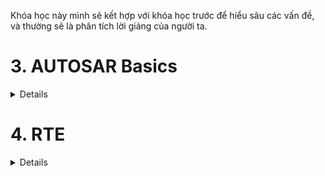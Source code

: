 

Khóa học này mình sẽ kết hợp với khóa học trước để hiểu sâu các vấn đề, và thường sẽ là phân tích lời giảng của người ta.

<h1><summary>3. AUTOSAR Basics</summary></h1>
<details>
<h2><summary>3.1.AUTOSAR Introduction</summary></h2>
<details>
- Nói chung là phần này giới thiệu vớ vẩn thoi, đọc bài của anh Nghĩa là đủ

The classic Autosar platform runs on a microcontroler and is divided into 3 main layers:
- Basuc Software (BSW)
- AUTOSAR Runtime Evironment(RTE)
- Appication Layer

Need for Autosar?
Bởi vì là nếu như ngày trước mà không có Autosar thì phần cứng và phần mềm nó sẽ liên kết chặt chẽ với nhau, thay phần cứng cái thì phần mềm cũm sẽ phải viết lại từ đầu. Nên vì thế người ta cần Autosar để độc lập giữa các lớp Hardware và Software.

So the main motto of Autosar is to cooperate on standards and compete on implementation(cạnh tranh về việc thực hiện). Nói vậy nghĩa là sao? Cooperate on standards tức là các công ty OEM cùng nhau ngồi lại để tạo ra chuẩn Autosar để các nhà cung cấp có thể dễ dàng hợp tác với nhiều công ty chẳng hạn. Còn compete tức là cạnh tranh để thực hiện nó ra sao, tức là 1 số công ty có những con chip mạnh hơn để xử lý cảm biến hoặc 1 số cty ô tô sẽ nhiều tính năng tiện ích như cửa sổ trời các thứ, thì đó chính là do các hãng người ta phát triển.

For the benefit for each department:

- OEM: Same software can be reused for different variants of cars (có thể tái sử dụng cùng 1 phần mềm cho nhiều loại xe khác nhau). And they main ability to compete on innovative functions and the flexibility is also increased (và khả năng cạnh tranh chính của họ về các chức năng sáng tạo và tính linh hoạt cũm được tăng lên). And also the software developemnt cost is also reduced
- Supplier: The efficiency would be improved. New business models are possible. Development partitioning among suppiers.
Nguyễn Hữu Nghĩa say:
Thì các Layer trên cũm được phân hóa về mặt phần mềm để cho các công ty / nhà sản xuất khác nhau có thể dễ dàng tham gia vào quá trình phát triển phần mềm xe. Nên nó sẽ tạo ra 1 số các thuật ngữ cơ bản về các nhà cung cấp phần cứng/phần mềm:
- OEM - Original Eqipment Manufacturer
- Tier 1:
- Tier 2:
Đọc kĩ hơn ở link: https://www.laptrinhdientu.com/2023/01/Autosar01.html
</details>

<h2><summary>3.2.AUTOSAR Layered Architecture</summary></h2>
<details>

- Application layer: So your application code, it sits in this application layer.
- Runtime evirionment is like a virtual function bus, which makes your application independent of the below layer this part is called BSW that basic software.
- BSW: consists of service layer,ECU absraction layers and lowest is your microcontroller and above microcontroller we have MCAL. And this is BSW complete.
    - The MCAL is the lowest software layer of the Basic Software. It contains internal drivers, which are software modules with direct access to microcontroller and internal peripherals.
    - The ECU Abstraction Layer interfaces(tương tác) the drivers of the Microcontroller Abstraction Layer (tức là nó sẽ lấy cái trừu tượng của lớp MCAL). It also contains drivers for external devices. It offers an API for access to periperal and devices regardless of (bất kể) their location (microcontrol internal or external) and their connection to the microcontroller (port pins, type of interface) (có nghĩa là nó không phụ thuộc vào vị trí của internal or external peripheral or connection to microcontroller, kiểu mình không cần quan tâm tới cái địa chỉ mà mình trỏ tới mà chỉ cần thông qua API như DIO_Write chẳng hạn, í nó là vậy).
    - CDD The Complex Drivers, CDD Layers spans(trải dài) from the hardware to RTE(tức là nó sẽ không liên quan gì đến các lớp trong BSW và nó chạy thẳng đến RTE luôn). They provide the possibility to integrate specical purpose functionality, eg. drivers for devices:
        - which are not specified within AUTOSAR.
        - with very high timing constrains
        - for migration purposes etc 
        - might be application, microcontroller, and ECU hardware dependent
    - The Service Layer is the highest layer og the Basic Software which aloso applies for its relevance for the application software: while access I/O signals is covered by ECU Abstraction Layer, the Service Layer offers:
        - Operating system functionality
        - Vehicle network comunication and management services. (Com module)
        - Memory services (NVRAM management)
        - Diagnostic Services (include UDS Comumunication, error memory and fault treatment)
        - ECU state management, mode management.
        - Logical and temporal program flow monitoring(watchdog manager) (Giám sát luồng chương trình logic và thời gian)
    -> So this is like the brains because your OS is there and your complete management of your network communication, all those is this layer. So basically it provides basic services for the appilcation, RTE and basic software modules.

- RTE is a layer providing communication services to application software. It is an interface between your application and your BSW, and it make your application independent with BSW, or you can sau underlying layers. It acts as a virtual function bus. So above the software of your application, it is component. So we the term software components. So each application is written in components called as software components and the Autosar software component can communicate with other components. So within our ECU it can communicate or within our different ECUs also then con communicate and makes the software component independent from the mapping to a specific ECU. (Í muốn nói là SWC sẽ được thiết kế sao cho không phụ thuộc vào việc nó mapping hay chạy trên bất cứ ECU nào là nhờ cái RTE đóa).

- The Basic Software can be subdivided into the following types of services:
    - Input/Output (I/O): Standardized access to sensors , actuators and ECU board peripherals.
    - Memory: Standardized access to interal/external memory (non volatile memory - NVM là bộ nhớ không mất dữ liệu khi tắt nguồn). 
    - Crypto: Standardized(chuẩn hóa) access to cryptographic primitives(mã hóa) including internal/external hardware accelerators (này í muốn nói là ECU có chip hộ trợ mã hóa như phần cứng AES, Crypto module có thể dùng phần đó để chạy nhanh hơn). We need it for security purposes.
    - Communication: Standardized access to vehicle network systems, ECU onboard communication systems and ECU internal SW
    - Off-board Communication: Standardized access to: Vehicle-to-X communication, in vehicle wireless network systems, ECU off-board communication systems
    - System: Provision of standarddizeable (OS, timers, error memory) and ECU specific (ECU state management, watchdog manager) services and library functions 

</details>

<h2><summary>3.3. Configuration Classes and Interfaces in Autosar</summary></h2>
<details>

The first one is pre compile time and this we have proprocessor instructions. Code generation based on this preprocessor instructions is done.

**Pre compile time**

Uses cases:
- Enable/disabling optional functionality (tức là có là thế bật tắt các chức năng không bắt buộc): This allows to exclude(loại trừ) parts of the source code that node needed.
- Optimize of performance and code size.

Restrictions:
- Using #define results in most cases in more efficient code then access to constants or even access to constants via pointers. Generated code avoids code and runtime overhead.
- The module must be avaiable as source code(.c/.h).
- The configuration is static, to change the configuration, the module has to be recompiled (quan trọng nhất thì trong autosar nếu mà làm với pre compile time thì mỗi lần thay đổi cái gì lại phải chạy lại từ đầu nên từ đóa mới sinh ra post-build)

Configuration files (*_Cfg.h, *_Cfg.c)
- *_Cfg.h stores macros and #define
- *_Cfg.c stores e.g constants

-> Tất cả sẽ được cấu hình cố định trong file .h.c, không thay đổi được nếu không rebuild
Example:
```C
#define DIO_CHANNEL_LED     0x01
#define DIO_CHANNEL_BUTTON  0x02
```
-> Nếu muốn thay đổi BUTTON thành kênh khác, phải rebuild code.

**Link time**
- Constant data outside the module, the data can be configured after the module has been compiled.
So once compilation is done, we can change this data. So in previous one (pre compile time) to change anything in the code, we had to recompile everything. But in this case, only the outside data can be modified.
Use cases:
- Configuration of modules that are only avaiable as object code(.o)
- Creation of configuration after compilation but befor linking
- Selection of configuration set after compilation but before linking.

Example implementation: (Example)
- If we have one configuration set, then in runtime we will not have any selection -> this is configurarion set.
- The data relate to it or configuration data will be captured in external constant (.c file), and these external constants are located in a separate file and the module will have direct acces to these external.

-> tức là ở VD này ta sẽ có 2 file, 1 file chứa cái configuration và cái file này trong quá trình runtime nó sẽ không tìm được data, vì ta đã config data cho nó đâu. Và 1 file.c khác (hoặc có thể là nhiều file nhưng trong ví dụ này là 1), thì này là configuration data nó sẽ được nằm trong 1 cái file cụ thể và cái module hay cái configuration set sẽ trỏ tới cái file.c chứa configuration data để lấy dữ liệu để config. Và để 2 file.c liên kết với nhau thì cta phải build ra file.o và các config đã phải sẵn sàng hết trước khi link.
-> Nếu thay đổi config vẫn phải rebuild nhưng không thay đổi toàn bộ như pre compile time mà chỉ rebuild cái configuration data thoi.

**Post build time**

- Loadable constant data outside the module. It is very similar to the previous link time, but this data, it is located in a specific memory segment that allows reloading. Ex: Reflashing in ECU production line (nạp lại ECU trong dây chuyền sản xuất)

- So in this single or multiple configuration sets can be provided (tức là có nhiều configuration sets được chọn trong run-time thay vì chỉ có 1 configuration set như link-time và link-time sẽ dựa vào config sau quá trình build khi mà compile hết xong tạo ra file .o đó, chứ không phải quá trình run-time như post build )

Uses cases:

In the case of link-time, we have this constant data in a file, but here we have it in a specific memory. So even in the runtime, multiple configuration sets can be provided.

- Configuration of data where only the structure is defined but the contents not known during ECU-build-time (tức là nó có cái structure trong bên trong nhưng cái nội dung trong đó thif không xác định vì nó có thể thay đổi trong quá trình run-time)
- Configuration of data that is likely to change change or has to adapted after ECU-build time
- Reusability of ECUs across different car versions (same application, different configuration)
Example: ECU in a low-cost car version may transmit less signals on the bus then the same ECU in a luxury car version.

**What are AUTOSAR Libraries**

Libraries are a collection of functions for related purposes, so these libraries can be called by modules, including software components ..

Thực ra cũm dell hiểu lắm

**AUTOSAR Interface**

![System Diagram](./AUTOSAR_Interface.png)

- Thì AUTOSAR Interface sẽ là kiểu nói về giao tiếp giữa các SWCs hoặc SWC với BSW thông qua việc mình định nghĩa port. Và cái AUTOSAR Interface này chính là nơi mình định nghĩa các port đóa, còn các interface mà các port hay liên kết là khác nó nằm trong AR-PACKAGE (là do Autosar quản lý), không thuộc SWC nào cả.

- Standardized Interface: là 1 cái interface là được định nghĩa từ trước bởi tiêu chuẩn Autosar được coi như là API giữ các lớp BSW và sử dụng ngôn ngữ C. Tức là nó là mấy cái DIO_Write .. tiêu chuẩn đóa, thì mấy cái tiêu chuẩn đóa là do mình viết, nhưng đối với những người viết layer trên như SWC là nó được định nghĩa từ trước ròi. Đóa thì ngoài việc sử dụng giữa các SWC, nó còn sử dụng giữa RTE và OS hoặc RTE và BSW module.

- Standardized AUTOSAR Interface: Thì đây là 1 Interface đặc biệt của Autosar, nó sẽ có các hàm được định nghĩa bởi Autosar standard. Và nó được sử dụng cho việc các SWC truy cập vào các AUTOSAR service( nó nằm ở lớp BSW - Service Layer) như ECU State Manager hay Chuẩn đoán Diognostic Event Manager.

</details>

<h2><summary>3.4. AUTOSAR Methodology</summary></h2>
<details>

![System Diagram](./Autosar_Methodogy.png)

1. System configuration

Nó sẽ gồm 2 file XML và sẽ có quá trình configure system từ file system configuration input.xml config sang system configuration decription.

Thì cái system configuration có mục tiêu là thông nhất giữa các SWCs mà mình mô tả qua autosar tool hay là system inputs(XML) với các hardware trong ECU dựa vào file schema (XSD) của hệ thống Autosar

- System configuration Input thì nó gồm cái gì? Thì theo t được biết nó sẽ chính là các file arxml mà mình thiết lập tức là nó sẽ chứa các thông tin thoi và nó sẽ ràng buộc với file hệ thống(như kiểu nếu khai báo SWC này phải bắt buộc chạy trên ECUx, tương đương cũm rằng buộc về bus ròi vì phần mềm cũm phải thông qua bus thoi), như thông tin các SWC, các giao tiếp communication matrix (mô tả truyền dữ liệu qua CAN, LIN,..), System Description là cái SWC này sẽ có những port nào kiểu kiểu vậy. Thì tức là mới là thông tin thoi, giống kiểu m có 1 đống tài liệu nhưng m đưa cho ai thì chưa biết.

- Đó thì thông quá bước config system là quá trình liên quan tới việc mapping các cái System elements tới các Software elements(tức là mapping những cái signal hay các đường bus trong ECU với lại software của mình í) nó sẽ tạo ra system configuration Description 

- System Configuration Decription nó sẽ nói về có bao nhiêu ECU trên hệ thống và chúng ta kết nối chúng như nào vào các ECUs và 1 cái SWC sẽ dùng những port nào, interfaces nào hay frame truyền sẽ như nào, và các SWC sẽ mapping vào ECUs nào. Thì nói về ECU Extract thì nó thay vì kiểu nhìn toàn bộ hệ thống thì nó sẽ chỉ quan tâm tới 1 ECU cụ thể.

2. Extraction of the ECU specific information

- Tức là thông qua cái quá trình Extract ECU Specific Info nó sẽ tạo ra nhiều file xml ECU Extract of System Configuration, và cái file này nó chứa các thông tin tương tự cái system configuration decription nhưng mà nó sẽ chỉ chứa thông tin của 1 ECU duy nhất.

3. ECU Configuration

Tức là quá trình này nó sẽ có 1 cái config ECU và tạo ra file ECU Configuration.

Nó sẽ kết nối ECU tương ứng với BSW tương ứng tới tầng RTE (tức là như nào thì ECU này có thể làm việc với ECU khác mà, nên là bước này giống kiểu ECU nào cần BSW của cái nào sẽ gửi thông tin chứ chưa kết nối), nhằm tạo kết nối giữa SWC và BSW. Và để kết nối với BSW thì sẽ có 1 file Basic Software Module Description.

4. Generation of module configuration

![System Diagram](./ExtractBSW.png)

Thực ra đây là 1 cái khá mới so với khóa kia nhưng mà t nghĩ nó cũm như trong C thoi, thì nó sẽ tạo ra các file BSW.c, BSW.h tương ứng và cái ECU nào cần thì chỉ cần link cái object đó vào để dùng và tạo ra file thực thi là ECU Executable.


5. AUTOSAR Methodlogy Summary

![System Diagram](./Overview_Autosar_Method.png)


Cái ảnh này nó overview toàn bộ luôn
</details>

<h2><summary>3.5. Conformance Classic (lớp tuân thủ)</summary></h2>
<details>

Tức là cái phân loại ở đây muốn phân loại về kiểu chức năng ấy, có 1 số module như sensor temp chẳng hạn nó chẳng cần phải lưu vào NVM, hay check diagnostic, mà thông thường nó sẽ trực tiếp ghi giá trị vào SWC chẳng hạn.
Nói thêm nữa tại sao lại có cái này, cảm giác nó bị phá cái Autosar như cái ICC1 đúng không? Nhưng mà kiểu mấy cái ECU đơn giản như đọc mỗi cảm biến thoi mà làm theo quy chuẩn nó sẽ lằng nhằng hơn, thì ngta mới chia ra các loại cho mn dễ hiểu. Kiểu nói với thằng kia đây là ICC1 đấy, không có RTE đâu, code thẳng đi, kiểu vậy.


- ICC1: Thì nôm na ban đầu là RTE và BSW sẽ là 1, tức là SWC sẽ làm việc trực tiếp xuống dưới luôn, đương nhiên là không đúng quy chuẩn với Autosar rồi, nhưng nó phù hợp với các ECU chi phí thấp như sensor thoi. Thì cái như nào là ICC1 thì nó sẽ không có Diagnostic, NVRam, Routing hoặc có thì có LIN, CAN đơn giản. Thì nó sẽ gộp build chung với RTE, vì chẳng cần tách ra để reuse.


dmm cái này xem lại sau(YT có giair thích)

</details>

<h2><summary>3.6. Autosar Use Case</summary></h2>
<details>

</details>
<h2><summary>3.7. Migration Stategies</summary></h2>
<details>

Này nó liên kết phần 3.5 (xem thử trên YT)
</details>
</details>

<h1><summary>4. RTE</summary></h1>
<details>

<h2><summary>4.1.RTE Entities - SWC, Composition, Ports</summary></h2>
<details>

Thì bài này nói về các loại SWC thì có 3 loại chính là Atomic, Parameter, Composition SWC:
- Nói về Parameter SWC là kiểu cung cấp các value chuẩn mà mình đã thiết lập từ đầu cho các SWC khác, và Paramater SWC sẽ không có khả năng thực hiện như viết hàm các thứ
- Nói về Composition SWC: thì nó sẽ chứa các SWC khác là các Atomic SWC đóa, thì việc nhóm này để gọi là cho nó trừu tượng, VD: Điều khiển quạt tản nhiệt chẳng hạn, cần tới 2 SWC (1 SensorActuator SWC để đọc dữ liệu từ sensor và 1 ECU Abstraction cho I/O của ECU -> gộp vào dễ quản lý).
- Nói về Atomic SWC thì nó sẽ là SWC thấp nhất và làm việc với RTE or layer dưới (nó sẽ chia thành 7 loại):
    - Application SWC: thì đây là 1 cái SWC bình thường thoi, làm những công việc ứng dụng.
    - SensorActuator SWC: Đây là SWC dùng để xử lý sensor và actuators.
    - Service Proxy SWC: Service ở đây giống như là server là người cung cấp hàm cho các client khác. Nhưng mà đối với Service Proxy nó sẽ không chưa service thật, nó giống như là người đứng ở ngã 3 và chỉ 2 hướng còn lại tới service thật. Nghĩa là sẽ có thể có nhiều ECU truy cập vào service proxy.
    - Service SWC: Còn đối với Service SWC này thì nó chính là Service thật, nó sẽ ở yên đợi client xin, hoặc service proxy sẽ lấy nó.
    - ECU Abstraction SWC: Thì nó sẽ làm việc trực tiếp với BSW modules, làm việc trực tiếp với I/O mà không thông qua RTE. Có mỗi cái SWC này làm được việc đóa thoi.
    - Complex Device Driver SWC: Thì làm việc với CDD thoii.
    - Nvblock SWC: SWC này để làm việc với bộ nhớ

Bài này còn nói qua về Port: sẽ có Provider Port và Receive Port (PPort và RPort) đơn giản đây là phương tiện giao tiếp giữa các SWC hay SWC với BSW ỵoi.
</details>

<h2><summary>4.2.Connector</summary></h2>
<details>

![System Diagram](./Connector.png)

Thì cái định nghĩa conector này là nó được dùng khi mình dùng Composition SWC thoi thì sẽ có 2 loại connector
- Đầu tiên là Assembly Connector: Thì nó là kiểu connector giữa các SWC bên trong cùng 1 composition SWC. Và giữa 2 Composition cũm có thể dùng Assembly Connector có thể xem ảnh để hiểu cho rõ
- Còn Delegation Connector nó sẽ xuất hiện khi ta muốn giao tiếp giữa các SWC ở Composition khác nhau. Thì để giao tiếp được với nhau thì phải thông qua Composition. Và chúng ta kết nối SWC mà cta muốn giao tiếp tới Composition hiện tại bằng Delegation Connector (xem ảnh).
</details>

<h2><summary>4.3.Internal Beaviour-Runnables</summary></h2>
<details>

Thì cái này t thấy trong file arxml rồi
Thì cái này nói về cách hoạt động bên trong SWC cụ thể sẽ là 7 cái SWC trong Atomic SWC.

</details>
</details>